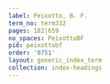 ```yaml
---
label: Peixotto, B. F.
term_no: term332
pages: 182|659
no_spaces: PeixottoBF
pid: peixottobf
order: '0751'
layout: generic_index_term
collection: index-headings
---
```

